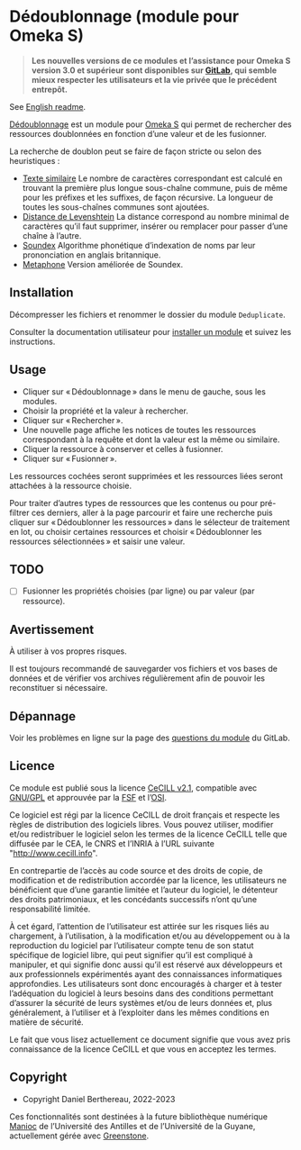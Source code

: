 Dédoublonnage (module pour Omeka S)
===================================

> __Les nouvelles versions de ce modules et l’assistance pour Omeka S version 3.0
> et supérieur sont disponibles sur [GitLab], qui semble mieux respecter les
> utilisateurs et la vie privée que le précédent entrepôt.__

See [English readme].

[Dédoublonnage] est un module pour [Omeka S] qui permet de rechercher des
ressources doublonnées en fonction d’une valeur et de les fusionner.

La recherche de doublon peut se faire de façon stricte ou selon des heuristiques :

- [Texte similaire]
  Le nombre de caractères correspondant est calculé en trouvant la première plus
  longue sous-chaîne commune, puis de même pour les préfixes et les suffixes, de
  façon récursive. La longueur de toutes les sous-chaînes communes sont ajoutées.
- [Distance de Levenshtein]
  La distance correspond au nombre minimal de caractères qu’il faut supprimer,
  insérer ou remplacer pour passer d’une chaîne à l’autre.
- [Soundex]
  Algorithme phonétique d’indexation de noms par leur prononciation en anglais
  britannique.
- [Metaphone]
  Version améliorée de Soundex.


Installation
------------

Décompresser les fichiers et renommer le dossier du module `Deduplicate`.

Consulter la documentation utilisateur pour [installer un module] et suivez les
instructions.


Usage
-----

- Cliquer sur « Dédoublonnage » dans le menu de gauche, sous les modules.
- Choisir la propriété et la valeur à rechercher.
- Cliquer sur « Rechercher ».
- Une nouvelle page affiche les notices de toutes les ressources correspondant à
  la requête et dont la valeur est la même ou similaire.
- Cliquer la ressource à conserver et celles à fusionner.
- Cliquer sur « Fusionner ».

Les ressources cochées seront supprimées et les ressources liées seront attachées
à la ressource choisie.

Pour traiter d’autres types de ressources que les contenus ou pour pré-filtrer
ces derniers, aller à la page parcourir et faire une recherche puis cliquer sur
« Dédoublonner les ressources » dans le sélecteur de traitement en lot, ou choisir
certaines ressources et choisir « Dédoublonner les ressources sélectionnées » et
saisir une valeur.


TODO
----

- [ ] Fusionner les propriétés choisies (par ligne) ou par valeur (par ressource).


Avertissement
-------------

À utiliser à vos propres risques.

Il est toujours recommandé de sauvegarder vos fichiers et vos bases de données
et de vérifier vos archives régulièrement afin de pouvoir les reconstituer si
nécessaire.


Dépannage
---------

Voir les problèmes en ligne sur la page des [questions du module] du GitLab.


Licence
-------

Ce module est publié sous la licence [CeCILL v2.1], compatible avec [GNU/GPL] et
approuvée par la [FSF] et l’[OSI].

Ce logiciel est régi par la licence CeCILL de droit français et respecte les
règles de distribution des logiciels libres. Vous pouvez utiliser, modifier
et/ou redistribuer le logiciel selon les termes de la licence CeCILL telle que
diffusée par le CEA, le CNRS et l’INRIA à l’URL suivante "http://www.cecill.info".

En contrepartie de l’accès au code source et des droits de copie, de
modification et de redistribution accordée par la licence, les utilisateurs ne
bénéficient que d’une garantie limitée et l’auteur du logiciel, le détenteur des
droits patrimoniaux, et les concédants successifs n’ont qu’une responsabilité
limitée.

À cet égard, l’attention de l’utilisateur est attirée sur les risques liés au
chargement, à l’utilisation, à la modification et/ou au développement ou à la
reproduction du logiciel par l’utilisateur compte tenu de son statut spécifique
de logiciel libre, qui peut signifier qu’il est compliqué à manipuler, et qui
signifie donc aussi qu’il est réservé aux développeurs et aux professionnels
expérimentés ayant des connaissances informatiques approfondies. Les
utilisateurs sont donc encouragés à charger et à tester l’adéquation du logiciel
à leurs besoins dans des conditions permettant d’assurer la sécurité de leurs
systèmes et/ou de leurs données et, plus généralement, à l’utiliser et à
l’exploiter dans les mêmes conditions en matière de sécurité.

Le fait que vous lisez actuellement ce document signifie que vous avez pris
connaissance de la licence CeCILL et que vous en acceptez les termes.


Copyright
---------

* Copyright Daniel Berthereau, 2022-2023

Ces fonctionnalités sont destinées à la future bibliothèque numérique [Manioc]
de l’Université des Antilles et de l’Université de la Guyane, actuellement gérée
avec [Greenstone].


[Dédoublonnage]: https://gitlab.com/Daniel-KM/Omeka-S-module-Deduplicate
[English readme]: https://gitlab.com/Daniel-KM/Omeka-S-module-Deduplicate/-/blob/master/README.md
[Omeka S]: https://omeka.org/s
[Texte similaire]: https://www.php.net/manual/fr/function.similar-text
[Distance de Levenshtein]: https://fr.wikipedia.org/wiki/Distance_de_Levenshtein
[Soundex]: https://fr.wikipedia.org/wiki/Soundex
[Metaphone]: https://fr.wikipedia.org/wiki/Metaphone
[installer un module]: https://omeka.org/s/docs/user-manual/modules/#installing-modules
[questions du module]: https://gitlab.com/Daniel-KM/Omeka-S-module-Deduplicate/-/issues
[CeCILL v2.1]: https://www.cecill.info/licences/Licence_CeCILL_V2.1-en.html
[GNU/GPL]: https://www.gnu.org/licenses/gpl-3.0.html
[FSF]: https://www.fsf.org
[OSI]: http://opensource.org
[Manioc]: http://www.manioc.org
[Greenstone]: http://www.greenstone.org
[GitLab]: https://gitlab.com/Daniel-KM
[Daniel-KM]: https://gitlab.com/Daniel-KM "Daniel Berthereau"
